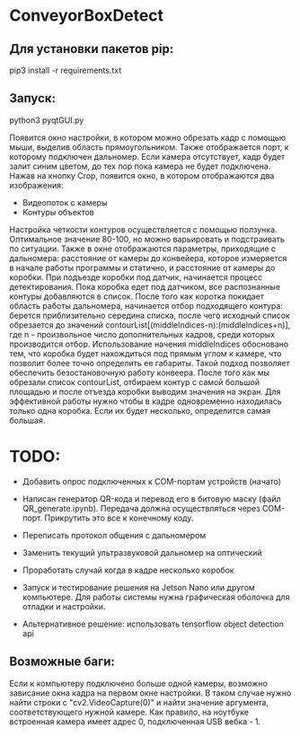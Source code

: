 # ConveyorBoxDetect
## Для установки пакетов pip:

pip3 install -r requirements.txt


## Запуск:

python3 pyqtGUI.py

Появится окно настройки, в котором можно обрезать кадр с помощью мыши, выделив область прямоугольником. Также отображается порт, к которому подключен дальномер. Если камера отсутствует, кадр будет залит синим цветом, до тех пор пока камера не будет подключена.
Нажав на кнопку Crop, появится окно, в котором отображаются два изображения: 
- Видеопоток с камеры
- Контуры объектов

Настройка четкости контуров осуществляется с помощью ползунка. Оптимальное значение 80-100, но можно варьировать и подстраивать по ситуации. 
Также в окне отображаются параметры, приходящие с дальномера: расстояние от камеры до конвейера, которое измеряется в начале работы программы и статично, и расстояние от камеры до коробки. При подъезде коробки под датчик, начинается процесс детектирования. Пока коробка едет под датчиком, все распознанные контуры добавляются в список. После того как коротка покидает область работы дальномера, начинается отбор подходящего контура: берется приблизительно середина списка, после чего исходный список обрезается до значений contourList[(middleIndices-n):(middleIndices+n)], где n - произвольное число дополнительных кадров, среди которых производится отбор. Использование начения middleIndices обосновано тем, что коробка будет нахождиться под прямым углом к камере, что позволит более точно определить ее габариты. Такой подход позволяет обеспечить безостановочную работу конвеера. После того как мы обрезали список contourList, отбираем контур с самой большой площадью и после отъезда коробки выводим значения на экран. 
Для эффективной работы нужно чтобы в кадре одновременно находилась только одна коробка. Если их будет несколько, определится самая большая. 

# TODO:
- Добавить опрос подключенных к COM-портам устройств (начато)

- Написан генератор QR-кода и перевод его в битовую маску (файл QR_generate.ipynb). Передача должна осуществляться через COM-порт. Прикрутить это все к конечному коду.

- Переписать протокол общения с дальномером

- Заменить текущий ультразвуковой дальномер на оптический

- Проработать случай когда в кадре несколько коробок

- Запуск и тестирование решения на Jetson Nano или другом компьютере. Для работы системы нужна графическая оболочка для отладки и настройки.

- Альтернативное решение: использовать tensorflow object detection api

## Возможные баги:
Если к компьютеру подключено больше одной камеры, возможно зависание окна кадра на первом окне настройки. В таком случае нужно найти строки с "cv2.VideoCapture(0)" и найти значение аргумента, соответствующего нужной камере. Как правило, на ноутбуке встроенная камера имеет адрес 0, подключенная USB вебка - 1.
